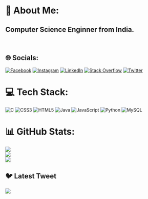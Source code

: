 # 💫 About Me:
<h2>Computer Science Enginner from India.</h2>
<br>

## 🌐 Socials:
[![Facebook](https://img.shields.io/badge/Facebook-%231877F2.svg?logo=Facebook&logoColor=white)](https://facebook.com/KarthikNuggimakki) [![Instagram](https://img.shields.io/badge/Instagram-%23E4405F.svg?logo=Instagram&logoColor=white)](https://instagram.com/_karthik_np) [![LinkedIn](https://img.shields.io/badge/LinkedIn-%230077B5.svg?logo=linkedin&logoColor=white)](https://linkedin.com/in/karthik_np) [![Stack Overflow](https://img.shields.io/badge/-Stackoverflow-FE7A16?logo=stack-overflow&logoColor=white)](https://stackoverflow.com/users/20962634) [![Twitter](https://img.shields.io/badge/Twitter-%231DA1F2.svg?logo=Twitter&logoColor=white)](https://twitter.com/Karthiknp21) 

# 💻 Tech Stack:
![C](https://img.shields.io/badge/c-%2300599C.svg?style=for-the-badge&logo=c&logoColor=white) ![CSS3](https://img.shields.io/badge/css3-%231572B6.svg?style=for-the-badge&logo=css3&logoColor=white) ![HTML5](https://img.shields.io/badge/html5-%23E34F26.svg?style=for-the-badge&logo=html5&logoColor=white) ![Java](https://img.shields.io/badge/java-%23ED8B00.svg?style=for-the-badge&logo=java&logoColor=white) ![JavaScript](https://img.shields.io/badge/javascript-%23323330.svg?style=for-the-badge&logo=javascript&logoColor=%23F7DF1E) ![Python](https://img.shields.io/badge/python-3670A0?style=for-the-badge&logo=python&logoColor=ffdd54) ![MySQL](https://img.shields.io/badge/mysql-%2300f.svg?style=for-the-badge&logo=mysql&logoColor=white)
# 📊 GitHub Stats:
![](https://github-readme-stats.vercel.app/api?username=karthiknp21&theme=dark&hide_border=false&include_all_commits=true&count_private=true)<br/>
![](https://github-readme-streak-stats.herokuapp.com/?user=karthiknp21&theme=dark&hide_border=false)<br/>
![](https://github-readme-stats.vercel.app/api/top-langs/?username=karthiknp21&theme=dark&hide_border=false&include_all_commits=true&count_private=true&layout=compact)

## 🐦 Latest Tweet
[![](https://visitcount.itsvg.in/api?id=karthiknp21&label=Profile%20Views&color=1&icon=0&pretty=true)](https://visitcount.itsvg.in)


